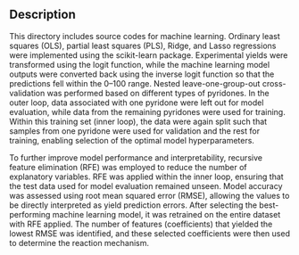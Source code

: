## Description
This directory includes source codes for machine learning.
Ordinary least squares (OLS), partial least squares (PLS), Ridge, and Lasso regressions were implemented using the scikit-learn package. Experimental yields were transformed using the logit function, while the machine learning model outputs were converted back using the inverse logit function so that the predictions fell within the 0–100 range. Nested leave-one-group-out cross-validation was performed based on different types of pyridones. In the outer loop, data associated with one pyridone were left out for model evaluation, while data from the remaining pyridones were used for training. Within this training set (inner loop), the data were again split such that samples from one pyridone were used for validation and the rest for training, enabling selection of the optimal model hyperparameters.

To further improve model performance and interpretability, recursive feature elimination (RFE) was employed to reduce the number of explanatory variables. RFE was applied within the inner loop, ensuring that the test data used for model evaluation remained unseen. Model accuracy was assessed using root mean squared error (RMSE), allowing the values to be directly interpreted as yield prediction errors. After selecting the best-performing machine learning model, it was retrained on the entire dataset with RFE applied. The number of features (coefficients) that yielded the lowest RMSE was identified, and these selected coefficients were then used to determine the reaction mechanism.